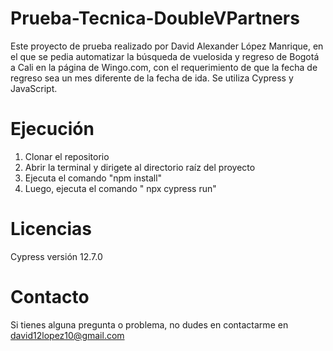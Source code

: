 # Prueba-Tecnica-DoubleVPartners

Este proyecto de prueba realizado por David Alexander López Manrique, en el que se pedia automatizar la búsqueda de vuelosida y regreso de Bogotá a Cali en la página de Wingo.com, con el requerimiento de que la fecha de regreso sea un mes diferente de la fecha de ida. Se utiliza Cypress y JavaScript.

# Ejecución

1. Clonar el repositorio
2. Abrir la terminal y dirigete al directorio raíz del proyecto
3. Ejecuta el comando "npm install"
4. Luego, ejecuta el comando " npx cypress run"

# Licencias
Cypress versión 12.7.0
# Contacto 

Si tienes alguna pregunta o problema, no dudes en contactarme en david12lopez10@gmail.com

